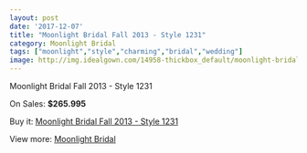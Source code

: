 ```yaml
---
layout: post
date: '2017-12-07'
title: "Moonlight Bridal Fall 2013 - Style 1231"
category: Moonlight Bridal
tags: ["moonlight","style","charming","bridal","wedding"]
image: http://img.idealgown.com/14958-thickbox_default/moonlight-bridal-fall-2013-style-1231.jpg
---
```

Moonlight Bridal Fall 2013 - Style 1231

On Sales: **$265.995**
<a href="https://www.idealgown.com/en/moonlight-bridal/6018-moonlight-bridal-fall-2013-style-1231.html"><amp-img layout="responsive" width="600" height="600" src="//img.idealgown.com/14958-thickbox_default/moonlight-bridal-fall-2013-style-1231.jpg" alt="Moonlight Bridal Fall 2013 - Style 1231 0" /></a>
<a href="https://www.idealgown.com/en/moonlight-bridal/6018-moonlight-bridal-fall-2013-style-1231.html"><amp-img layout="responsive" width="600" height="600" src="//img.idealgown.com/14959-thickbox_default/moonlight-bridal-fall-2013-style-1231.jpg" alt="Moonlight Bridal Fall 2013 - Style 1231 1" /></a>

Buy it: [Moonlight Bridal Fall 2013 - Style 1231](https://www.idealgown.com/en/moonlight-bridal/6018-moonlight-bridal-fall-2013-style-1231.html "Moonlight Bridal Fall 2013 - Style 1231")

View more: [Moonlight Bridal](https://www.idealgown.com/en/89-moonlight-bridal "Moonlight Bridal")